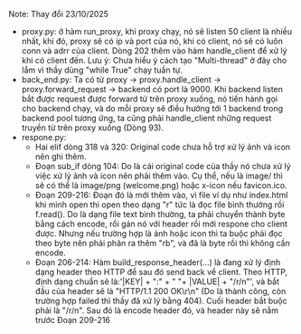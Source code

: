 Note: Thay đổi 23/10/2025
- proxy.py: ở hàm run_proxy, khi proxy chạy, nó sẽ listen 50 client là nhiều nhất, khi đó, proxy sẽ có ip và port của nó, khi có client, nó sẽ có luôn conn và adrr của client. Dòng 202 thêm vào hàm handle_client để xử lý khi có client đến. Lưu ý: Chưa hiểu ý cách tạo "Multi-thread" ở đây cho lắm vì thầy dùng "while True" chạy tuần tự.
- back_end.py: Ta có từ proxy -> proxy.handle_client -> proxy.forward_request -> backend có port là 9000. Khi backend listen bắt được request được forward từ trên proxy xuống, nó tiến hành gọi cho backend chạy, và do mỗi proxy sẽ điều hướng tới 1 backend trong backend pool tương ứng, ta cũng phải handle_client những request truyền từ trên proxy xuống (Dòng 93).
- respone.py:
  + Hai elif dòng 318 và 320: Original code chưa hỗ trợ xử lý ảnh và icon nên ghi thêm.
  + Đoạn sub_if dòng 104: Do là cái original code của thầy nó chưa xử lý việc xử lý ảnh và icon nên phải thêm vào. Cụ thể, nếu là image/ thì sẽ có thể là image/png (welcome.png) hoặc x-icon nếu favicon.ico.
  + Đoạn 209-216: Đoạn đó là mới thêm vào, vì file ví dụ như index.html khi mình open thì open theo dạng "r" tức là đọc file bình thường rồi f.read(). Do là dạng file text bình thường, ta phải chuyển thành byte bằng cách encode, rồi gán nó với header rồi mới respone cho client được. Nhưng nếu trường hợp là ảnh hoặc icon thì ta buộc phải đọc theo byte nên phải phân ra thêm "rb", và đã là byte rồi thì không cần encode.
  + Đoạn 206-214: Hàm build_response_header(...) là đang xử lý định dạng header theo HTTP để sau đó send back vể client. Theo HTTP, định dạng chuẩn sẽ là:'|KEY| + ":" + " "+ |VALUE| + "/r/n"', và bắt đầu của header sẽ là "HTTP/1.1 200 OK\r\n" (Do là thành công, còn trường hợp failed thì thầy đã xử lý bằng 404). Cuối header bắt buộc phải là "/r/n". Sau đó là encode header đó, và header này sẽ nằm trước Đoạn 209-216
